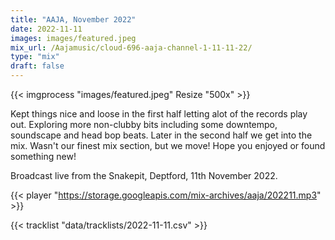 ```yaml
---
title: "AAJA, November 2022"
date: 2022-11-11
images: images/featured.jpeg
mix_url: /Aajamusic/cloud-696-aaja-channel-1-11-11-22/
type: "mix"
draft: false
---
```


{{< imgprocess "images/featured.jpeg" Resize "500x" >}}

Kept things nice and loose in the first half letting alot of the records play out. Exploring more non-clubby bits including some downtempo, soundscape and head bop beats. Later in the second half we get into the mix. Wasn't our finest mix section, but we move! Hope you enjoyed or found something new!

Broadcast live from the Snakepit, Deptford, 11th November 2022.

{{< player "https://storage.googleapis.com/mix-archives/aaja/202211.mp3" >}}

{{< tracklist "data/tracklists/2022-11-11.csv" >}}

